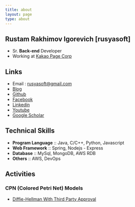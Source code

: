 ```yaml
---
title: about
layout: page
type: about
---
```


## Rustam Rakhimov Igorevich [rusyasoft]
- Sr. **Back-end** Developer
- Working at [Kakao Page Corp](https://page.kakao.com/main)

## Links
- Email : rusyasoft@gmail.com
- [Blog](https://rusyasoft.github.io/)
- [Github](https://github.com/rusyasoft)
- [Facebook](https://www.facebook.com/rustam.rakhimov.igorevich)
- [Linkedin](https://www.linkedin.com/in/rrustam/)
- [Youtube](https://www.youtube.com/mrrusyasoft)
- [Google Scholar](https://scholar.google.co.kr/citations?user=yJ4oqNIAAAAJ&hl=en)

## Technical Skills
- **Program Language** :: Java, C/C++, Python, Javascript
- **Web Framework** :: Spring, Nodejs - Express
- **Database** :: MySql, MongoDB, AWS RDB
- **Others** :: AWS, DevOps

## Activities

### CPN (Colored Petri Net) Models
- [Diffie-Hellman With Third Party Approval](https://raw.githubusercontent.com/rusyasoft/rusyasoft.github.io/master/assets/160409-DH_With_ThirdParty_Approval-V9-Detail_Intruder.cpn)

